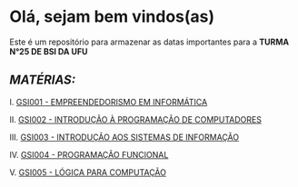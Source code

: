# Olá, sejam bem vindos(as)

Este é um repositório para armazenar as datas importantes para a **TURMA N°25 DE BSI DA UFU**

## ***MATÉRIAS:***

  I. [GSI001 - EMPREENDEDORISMO EM INFORMÁTICA](materias/gsi001.md)

  II. [GSI002 - INTRODUÇÃO À PROGRAMAÇÃO DE COMPUTADORES](materias/gsi002.md)

  III. [GSI003 - INTRODUÇÃO AOS SISTEMAS DE INFORMAÇÃO](materias/gsi003.md)

  IV. [GSI004 - PROGRAMAÇÃO FUNCIONAL](materias/gsi004.md)

  V. [GSI005 - LÓGICA PARA COMPUTAÇÃO](materias/gsi005.md)